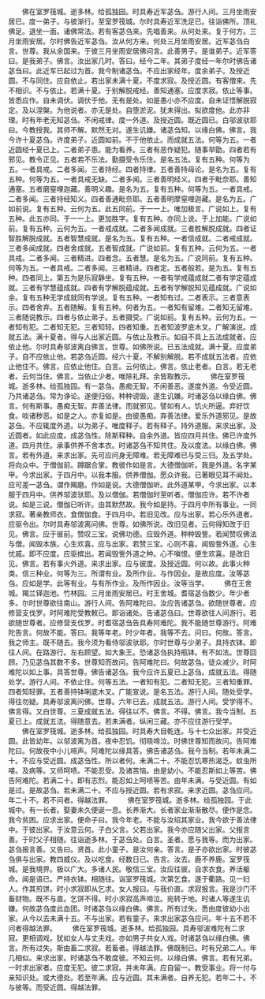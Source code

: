 <!-- { "loadSidebar": true } -->
　　佛在室罗筏城。逝多林。给孤独园。时具寿近军苾刍。游行人间。三月坐雨安居已。度一弟子。与彼渐行。至室罗筏城。尔时具寿近军洗足已。往诣佛所。顶礼佛足。退坐一面。诸佛常法。若有客苾刍来。先唱善来。从何处来。复于何方。三月坐雨安居。尔时佛告近军苾刍。汝从何方来。何处三月坐雨安居。近军苾刍白言。世尊。我从余国来。于彼三月坐雨安居佛问言。此善男子。是谁弟子。近军答曰。是我弟子。佛言。汝出家几时。答曰。经今二年。其弟子度经一年尔时佛告诸苾刍曰。此近军已起过为首。我今制诸苾刍。不应出家经年。度余弟子。及授近圆。不与同住。应自依止。若出家未满十夏。不度求寂。及授近圆。有客僧来。先不相识。不与依止。若满十夏。于别解脱戒经。善知通塞。应度求寂。依止等事。皆悉应作。自未调伏。调伏于他。无有是处。如是愚小亦不应度。自未证悟解脱寂定。及以涅槃。为他说者。亦无是处。自堕淤泥。犹未得出。拟欲度他。此亦非理。时有年老无知苾刍。不闲戒律。度一外道。及授近圆。既近圆已。白邬波驮耶曰。今教授我。其师不解。默然无对。遂生讥嫌。诸苾刍知。以缘白佛。佛言。我今许十夏苾刍。许度弟子。近圆如前。不于他依止。而成就五法。何等为五。一者近圆经十夏已上。二者弟子患。能为看养。三者有恶作疑犯。随事举勖。四者若有邪见。教令正见。五者若不乐法。勤摄受令乐住。是名五法。复有五种。何等为五。一者具戒。二者多闻。三者持经。四者持律。五者善持母论。是名为五。复有五种。何等为五。一者具戒无缺。二者多闻。三者善明经义。四者于毗奈耶。善知通塞。五者磨窒哩迦藏。善明义趣。是名为五。复有五种。何等为五。一者具戒。二者多闻。三者持经知义。四者善通毗奈耶。五者善明摩窒哩迦藏。是名为五。广如前说。复有五种。云何为五。此五同前。于一一上。唯加极言。广说如上。复有五种。此五亦同。于一一上。更加胜字。复有五种。亦同上说。于上加能。广说如前。复有五种。云何为五。一者戒成就。二者多闻成就。三者胜解脱成就。四者证智胜解脱成就。五者智慧成就。是名为五。复有五种。一者信成就。二者戒成就。三者多闻成就。四者舍成就。五者智成就。广说如前。复有五种。云何为五。一者具戒。二者多闻。三者精进。四者念。五者慧。是名为五。广说同前。复有五种。何等为五。一者具戒。二者多闻。三者精进。四者定。五者般若。是为五。复有五种。四者同上。第五为是乐寂静坐。复有五种。一者有学戒蕴成就二者有学定蕴成就。三者有学慧蕴成就。四者有学解脱蕴成就。五者有学解脱知见蕴成就。广说如余。复有五种无学成就同有学说。复有五种。一者知有过。二者表示。三者意表示。四者舍弃。五者随解。复有五种。何者为五。一者知有留难。二者知无留难。三者随说教示。四者与依止弟子。五者摄受。广说如前。复有五种。云何为五。一者知有犯。二者知无犯。三者知轻。四者知重。五者知波罗底木叉。广解演说。成就五法。满十夏者。得与人出家近圆。与依止及教示。如自不具上五法成就者。应依止他。尔时具寿邬波离白佛言。世尊。如佛所说。已五法成就。满十夏。应度弟子。自不应依止他。若苾刍近圆。经六十夏。不解别解脱。若不成就五法者。应依止他住不。佛言。应依止他住。白言。云何依止。佛言。依止老者。白言。若无老者。云何当住。佛言。当依止少者。唯除礼拜。余皆取教示。
　　佛在室罗筏城。逝多林。给孤独园。有一苾刍。愚痴无智。不闲善恶。遂度外道。令受近圆。乃共诸苾刍。常为诤论。遂便归俗。种种谤毁。遂生讥嫌。时诸苾刍以缘白佛。佛言。何有斯事。愚痴无智。弃善法律。而就邪见。譬如有人。饥火所逼。弃好饮食。啖诸秽恶。如是之人。亦复如是。由彼愚痴。弃善法律。爱乐外道邪见。是故苾刍。不应辄度外道。以为弟子。唯度释子。若有释子。持外道服。来求出家。及近圆者。如此应度。成苾刍性。除斯释种。自余外道。皆应四月共住。佛已许度外道。四月共住。承事供养不舍本衣。时诸苾刍不知共住。及以度法。以缘白佛。佛言。若有外道。来求出家。先可应问身无障难。若无障难已与受三归。及五学处。将向众中。于僧伽前。蹲踞合掌。教彼作如是言。大德僧伽听。我是外道。名字某甲。今求出家。于四月中。以我本服。供养僧伽。愿众许我。已著眼见耳不闻处。应可差一苾刍。谓作羯磨。作如是说。大德僧伽听。此外道某甲。今求出家。以本服于四月中。供养邬波驮耶。及以僧伽。若僧伽时至听者。僧伽应许。若不许者说。如是三说。僧伽已听许。由其默然故。我今如是持。于四月中所有事业。一同求寂。著亲教师衣。食僧伽食。于四月中。若旧见改。应与出家。若心乐外道者。应驱令出。尔时具寿邬波离问佛。世尊。如佛所说。改旧见者。云何得知改于旧见。佛言。应于彼前。赞叹三宝。说佛功德。应毁外道。种种毁訾。若闻赞叹佛法与僧。闻毁本族。心生欢喜。应与出家。若赞三宝。心则不喜。闻毁訾外道。心生忧戚。即不应度。应驱摈出。若闻毁訾外道之种。心不嗔恨。便生欢喜。是改旧见。佛言。若有事火外道。来求出家。应与彼度。及授近圆。何以故。此事火种类。信三种业。何等为三。所谓有业。及所作业。与作因业。是故应度。汝等苾刍。应如是学。此等有业。与有所作业。及所作因业。汝等当学。
　　佛在王舍城。羯兰铎迦池。竹林园。三月坐雨安居已。时王舍城。耆宿苾刍数少。年少者多。尔时世尊欲往南山。游行人间。告阿难陀曰。汝应告诸苾刍。欲随世尊者。应修营支伐罗。时阿难陀受教敕已。即诣诸处。告诸苾刍曰。世尊欲往人间游行。若欲随世尊者。应修营支伐罗。时耆宿苾刍告具寿阿难陀。我不能随世尊游行。阿难陀告言。何故不能。答曰。我等年老。时少年者。我等不去。问曰。何故。答言。我之师主。既不随去。我今须为看侍邬波驮耶。尔时世尊与少弟子。具持衣钵。即往人间。在路游行。左右顾望。如大象王。恐诸苾刍执持瓶钵。有不如法。世尊回顾。乃见苾刍其数不多。世尊知而故问。告阿难陀曰。何故苾刍。徒众减少。时阿难陀以如上事。具答世尊。佛告诸苾刍。我今应许五夏已上苾刍。成就五法。得随处学。游行人间。不依止住。何等五法。一者知有犯。二者知无犯。三者知重罪。四者知轻罪。五者善持钵唎底木叉。广能宣说。是名五法。游行人间。随处受学。得往勿疑。具寿邬波离问佛。世尊。六年已去。成就五法。游行人间。受学得不。佛言得。又白世尊。三夏成就五法。得往以不。佛言。不得。佛言。我今当制。五夏已上。成就五法。得随意去。若未满者。纵闲三藏。亦不应往游行受学。
　　佛在室罗筏城。逝多林。给孤独园。时具寿大目乾连。与十七众出家。并受近圆。此皆幼年。以邬波离为首。夜中忍饥。彻晓啼泣。时佛世尊知而故问。告阿难陀曰。何故夜中小儿啼声。阿难陀以缘具答。佛告诸苾刍。我今当制。若年未满二十。不应与受近圆。成苾刍性。所以者何。未满二十。不能忍饥寒热渴乏。蚊虫所唼。及病等。又师呵啧。不能忍受。及诸苦恼。由是幼小。不能忍斯如上等苦。佛告阿难陀。若满二十。即有志烈。能忍如上呵啧等苦。由年未满。与受近圆。有如是过。是故苾刍。若未满二十。不应与授近圆。若有求寂。来求近圆。苾刍应问。年二十不。若不问者。得越法罪。
　　佛在室罗筏城。逝多林。给孤独园。于此城中。有一长者。娶妻未久便诞一息。长养渐大。长者家业渐渐散尽。便作是念。我今贫困。应求出家。便命子曰。我今年老。不能与汝绍其家业。我今欲于善法律中。于彼出家。于汝意云何。子白父言。父若出家。我今亦应随父出家。父报言善。于时父子相随。往诣逝多林。于苾刍处。白言。圣者。愿与我等。而为出家。苾刍报言善。又告曰。贤首。此小童子。是汝何亲。答言。是子亦欲出家。时彼苾刍俱与出家。教四威仪。及以吃食。经数日已。告言。汝去。鹿不养鹿。室罗筏城。是我境界。极以广大。多诸人民。敬信三宝。汝应往彼。自求衣食。养活躯命。闻是语已。严持衣钵。相随往。诣室罗筏城。次第乞食。遂于衢路。见一妇人。作其煎饼。时小求寂即从乞求。女人报曰。与我价直。求寂报言。我是沙门不畜财物。既不与直。乞饼不得。时小求寂高声啼泣。宛转于地。时诸人等遂生讥嫌。何故苾刍度此血团。时诸苾刍以缘白佛。佛言。所有过失。悉由度彼幼小出家。从今以去未满十五。不与出家。若有童子。来求出家苾刍应问。年十五不若不问者得越法罪。
　　佛在室罗筏城。逝多林。给孤独园。具寿邬波难陀有二求寂。更相调戏。犹如女人与丈夫戏。亦如男子共女人戏。时诸苾刍以缘白佛。佛言。所有过失。斯由畜二求寂。若畜者。得越法罪。佛既制已。时有兄弟二人。年几相似。来求出家。时诸苾刍不敢度彼。不知云何。以缘白佛。佛言。若有兄弟。一时求出家者。应度无犯。彼二求寂。并未年满。应自留一。教受事业。将一付与亲知识处。或大德处。若至年满。应与近圆。其未满者。自养无犯。若年二十。不与彼等。而受近圆。得越法罪。
